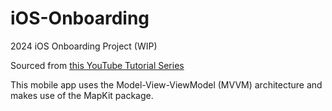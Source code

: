 # iOS-Onboarding
2024 iOS Onboarding Project (WIP)

Sourced from [this YouTube Tutorial
Series](https://www.youtube.com/watch?v=Jhf3CNs8I-I&list=PLwvDm4Vfkdpha5eVTjLM0eRlJ7-yDDwBk&pp=iAQB)

This mobile app uses the Model-View-ViewModel (MVVM) architecture and makes use of the MapKit 
package.
